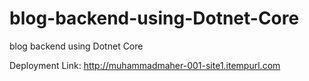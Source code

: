 # blog-backend-using-Dotnet-Core
blog backend using Dotnet Core

Deployment Link:
    http://muhammadmaher-001-site1.itempurl.com
